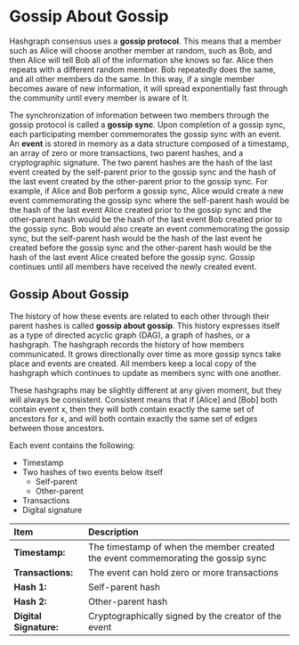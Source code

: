 # Gossip About Gossip

Hashgraph consensus uses a **gossip protocol**. This means that a member such as Alice will choose another member at random, such as Bob, and then Alice will tell Bob all of the information she knows so far. Alice then repeats with a different random member. Bob repeatedly does the same, and all other members do the same. In this way, if a single member becomes aware of new information, it will spread exponentially fast through the community until every member is aware of It.

The synchronization of information between two members through the gossip protocol is called a **gossip sync**. Upon completion of a gossip sync, each participating member commemorates the gossip sync with an event. An **event** is stored in memory as a data structure composed of a timestamp, an array of zero or more transactions, two parent hashes, and a cryptographic signature. The two parent hashes are the hash of the last event created by the self-parent prior to the gossip sync and the hash of the last event created by the other-parent prior to the gossip sync. For example, if Alice and Bob perform a gossip sync, Alice would create a new event commemorating the gossip sync where the self-parent hash would be the hash of the last event Alice created prior to the gossip sync and the other-parent hash would be the hash of the last event Bob created prior to the gossip sync. Bob would also create an event commemorating the gossip sync, but the self-parent hash would be the hash of the last event he created before the gossip sync and the other-parent hash would be the hash of the last event Alice created before the gossip sync. Gossip continues until all members have received the newly created event.

## Gossip About Gossip

The history of how these events are related to each other through their parent hashes is called **gossip about gossip**. This history expresses itself as a type of directed acyclic graph \(DAG\), a graph of hashes, or a hashgraph. The hashgraph records the history of how members communicated. It grows directionally over time as more gossip syncs take place and events are created. All members keep a local copy of the hashgraph which continues to update as members sync with one another.

These hashgraphs may be slightly different at any given moment, but they will always be consistent. Consistent means that if \[Alice\] and \[Bob\] both contain event x, then they will both contain exactly the same set of ancestors for x, and will both contain exactly the same set of edges between those ancestors.

Each event contains the following:

- Timestamp
- Two hashes of two events below itself
  - Self-parent
  - Other-parent
- Transactions
- Digital signature

| Item                                   | Description                                                                      |
| :------------------------------------- | :------------------------------------------------------------------------------- |
| **Timestamp:**         | The timestamp of when the member created the event commemorating the gossip sync |
| **Transactions:**      | The event can hold zero or more transactions                                     |
| **Hash 1:**            | Self-parent hash                                                                 |
| **Hash 2:**            | Other-parent hash                                                                |
| **Digital Signature:** | Cryptographically signed by the creator of the event                             |
